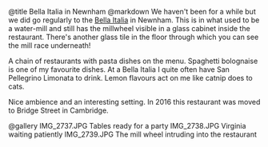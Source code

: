 @title		Bella Italia in Newnham
@markdown
We haven't been for a while but we did go regularly to the
[Bella Italia](https://www.bellaitalia.co.uk/) in Newnham.  This
is in what used to be a water-mill and still has the
millwheel visible in a glass cabinet inside the
restaurant.  There's another glass tile in the
floor through which you can see the mill race underneath!

A chain of restaurants with pasta dishes on the menu.
Spaghetti bolognaise is one of my favourite dishes.  At
a Bella Italia I quite often have San Pellegrino
Limonata to drink.  Lemon flavours act on me like catnip
does to cats.

Nice ambience and an interesting setting. In 2016 this
restaurant was moved to Bridge Street in Cambridge.

@gallery
IMG_2737.JPG		Tables ready for a party
IMG_2738.JPG		Virginia waiting patiently
IMG_2739.JPG		The mill wheel intruding into the restaurant
